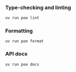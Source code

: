 ### Type-checking and linting

```sh
uv run poe lint
```

### Formatting
```
uv run poe format
```

### API docs
```
uv run poe docs
```
